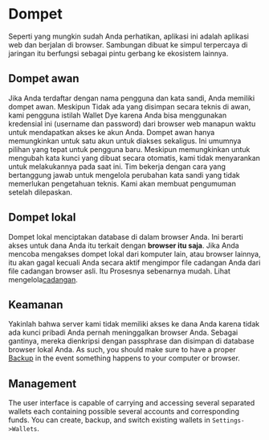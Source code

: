 # Dompet

Seperti yang mungkin sudah Anda perhatikan, aplikasi ini adalah aplikasi web dan berjalan di browser. Sambungan dibuat ke simpul terpercaya di jaringan itu berfungsi sebagai pintu gerbang ke ekosistem lainnya.

## Dompet awan

Jika Anda terdaftar dengan nama pengguna dan kata sandi, Anda memiliki dompet awan. Meskipun Tidak ada yang disimpan secara teknis di awan, kami pengguna istilah Wallet Dye karena Anda bisa menggunakan kredensial ini (username dan password) dari browser web manapun waktu untuk mendapatkan akses ke akun Anda. Dompet awan hanya memungkinkan untuk satu akun untuk diakses sekaligus. Ini umumnya pilihan yang tepat untuk pengguna baru. Meskipun memungkinkan untuk mengubah kata kunci yang dibuat secara otomatis, kami tidak menyarankan untuk melakukannya pada saat ini. Tim bekerja dengan cara yang bertanggung jawab untuk mengelola perubahan kata sandi yang tidak memerlukan pengetahuan teknis. Kami akan membuat pengumuman setelah dilepaskan.

## Dompet lokal

Dompet lokal menciptakan database di dalam browser Anda. Ini berarti akses untuk dana Anda itu terkait dengan **browser itu saja**. Jika Anda mencoba mengakses dompet lokal dari komputer lain, atau browser lainnya, itu akan gagal kecuali Anda secara aktif mengimpor file cadangan Anda dari file cadangan browser asli. Itu Prosesnya sebenarnya mudah. Lihat mengelola[cadangan](/help/introduction/backups).

## Keamanan

Yakinlah bahwa server kami tidak memiliki akses ke dana Anda karena tidak ada kunci pribadi Anda pernah meninggalkan browser Anda. Sebagai gantinya, mereka dienkripsi dengan passphrase dan disimpan di database browser lokal Anda. As such, you should make sure to have a proper [Backup](../introduction/backups.md) in the event something happens to your computer or browser.

## Management

The user interface is capable of carrying and accessing several separated wallets each containing possible several accounts and corresponding funds. You can create, backup, and switch existing wallets in `Settings->Wallets`.
